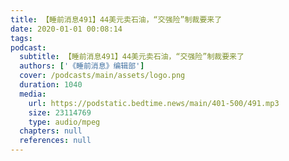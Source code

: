 ```yaml
---
title: 【睡前消息491】44美元卖石油，“交强险”制裁要来了
date: 2020-01-01 00:08:14
tags:
podcast:
  subtitle: 【睡前消息491】44美元卖石油，“交强险”制裁要来了
  authors: ['《睡前消息》编辑部']
  cover: /podcasts/main/assets/logo.png
  duration: 1040
  media:
    url: https://podstatic.bedtime.news/main/401-500/491.mp3
    size: 23114769
    type: audio/mpeg
  chapters: null
  references: null
---
```

